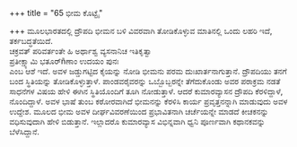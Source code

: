 +++
title = "65 ಭೀಮ ಕೊಟ್ಟೈ"

+++
ಮೂಲಭಾರತದಲ್ಲಿ ದ್ರೌಪದಿ ಭೀಮನ ಬಳಿ ವಿವರವಾಗಿ ತೋಡಿಕೊಳ್ಳುವ ಮಾತಿನಲ್ಲಿ ಒಂದು ಲಹರಿ ಇದೆ, ತರ್ಕಬದ್ಧತೆಯಿದೆ.   
ಚಕ್ರವತ್ ಪರಿವರ್ತಂತೇ ಹಿ ಅರ್ಥಾಶ್ವ ವ್ಯಸನಾನಿಚ ಇತಿಕೃತ್ವಾ   
ಪ್ರತೀಕ್ಷ್ಯಾಮಿ ಭತೂರ್ñಣಾಂ ಉದಯಂ ಪುನಃ   
ಎಂಬ ಆಶೆ ಇದೆ. ಅವಳ ಜಡ್ಡುಗಟ್ಟಿದ ಕೈಯನ್ನು ನೋಡಿ ಭೀಮನು ಪರಮ ದುಃಖಾರ್ತನಾಗುತ್ತಾನೆ. ದ್ರೌಪದಿಯು ತನಗೆ ಬಂದ ಸ್ಥಿತಿಯನ್ನು ತೋಡಿಕೊಳ್ಳುತ್ತಾಳೆ. ಪಾಂಡವರೈವರನ್ನು ಒಬ್ಬೊಬ್ಬರನ್ನೇ ತೆಗೆದುಕೊಂಡು ಅವರ ಪರಾಕ್ರಮ ನಡತೆ ಸಾಧನೆಗಳ ವಿಷಯ ಹೇಳಿ ಈಗಿನ ಸ್ಥಿತಿಯೊಂದಿಗೆ ತೂಗಿ ನೋಡುತ್ತಾಳೆ. ಆದರೆ ಕುಮಾರವ್ಯಾಸನ ದ್ರೌಪದಿ ಕೆರಳಿದ್ದಾಳೆ, ನೊಂದಿದ್ದಾಳೆ. ಅವಳ ಭಾಷೆ ತುಂಬ ಕಠೋರವಾಗಿದೆ ಭೀಮನನ್ನು ಕೆರಳಿಸಿ ಕಾರ್ಯ ಪ್ರವೃತ್ತನನ್ನಾಗಿ ಮಾಡುವುದು ಅವಳ ಉದ್ದೇಶ. ಮೂಲದ ಭೀಮ ಅವಳ ದೀರ್ಘವಿವರಣೆಯಿಂದ ಪ್ರಭಾವಿತನಾಗಿ ಚರ್ಚೆಯನ್ನೇ ಮಾಡದೆ ಕೀಚಕನನ್ನು ವಧಿಸುವುದಾಗಿ ಹೇಳಿ ಬಿಡುತ್ತಾನೆ. ಇಲ್ಲಾದರೊ ಕುಮಾರವ್ಯಾಸ ವಿಭಿನ್ನವಾಗಿ ಧ್ವನಿ ಪೂರ್ಣವಾಗಿ ಕಥಾನಕವನ್ನು ಬೆಳೆಸಿದ್ದಾನೆ.
